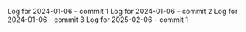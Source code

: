 Log for 2024-01-06 - commit 1
Log for 2024-01-06 - commit 2
Log for 2024-01-06 - commit 3
Log for 2025-02-06 - commit 1
